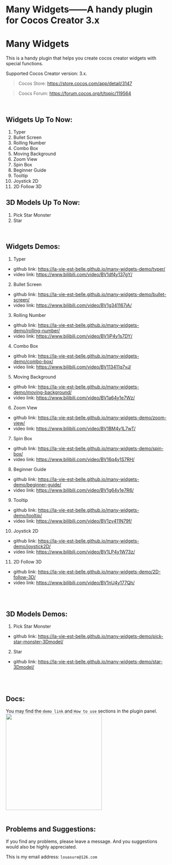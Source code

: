 # Many Widgets——A handy plugin for Cocos Creator 3.x

# Many Widgets
This is a handy plugin that helps you create cocos creator widgets with special functions.

Supported Cocos Creator version: 3.x.
> Cocos Store: https://store.cocos.com/app/detail/3147

> Coocs Forum: https://forum.cocos.org/t/topic/119564

<br/>

## Widgets Up To Now:
1. Typer
2. Bullet Screen
3. Rolling Number
4. Combo Box
5. Moving Background
6. Zoom View
7. Spin Box
8. Beginner Guide
9. Tooltip
10. Joystick 2D
11. 2D Follow 3D

## 3D Models Up To Now:
1. Pick Star Monster
2. Star

<br>

## Widgets Demos:
1. Typer
- github link: https://la-vie-est-belle.github.io/many-widgets-demo/typer/
- video link: https://www.bilibili.com/video/BV1df4y137gY/

2. Bullet Screen
- github link: https://la-vie-est-belle.github.io/many-widgets-demo/bullet-screen/
- video link: https://www.bilibili.com/video/BV1g341167jA/

3. Rolling Number
- github link: https://la-vie-est-belle.github.io/many-widgets-demo/rolling-number/
- video link: https://www.bilibili.com/video/BV1jP4y1s7DY/

4. Combo Box
- github link: https://la-vie-est-belle.github.io/many-widgets-demo/combo-box/
- video link: https://www.bilibili.com/video/BV113411q7vJ/

5. Moving Background
- github link: https://la-vie-est-belle.github.io/many-widgets-demo/moving-background/
- video link: https://www.bilibili.com/video/BV1a64y1e7Wz/

6. Zoom View
- github link: https://la-vie-est-belle.github.io/many-widgets-demo/zoom-view/
- video link: https://www.bilibili.com/video/BV1BM4y1L7wT/

7. Spin Box
- github link: https://la-vie-est-belle.github.io/many-widgets-demo/spin-box/
- video link: https://www.bilibili.com/video/BV16q4y1S7RH/

8. Beginner Guide
- github link: https://la-vie-est-belle.github.io/many-widgets-demo/beginner-guide/
- video link: https://www.bilibili.com/video/BV1g64y1e7R6/

9. Tooltip
- github link: https://la-vie-est-belle.github.io/many-widgets-demo/tooltip/
- video link: https://www.bilibili.com/video/BV1zv411N79f/

10. Joystick 2D
- github link: https://la-vie-est-belle.github.io/many-widgets-demo/joystick2D/
- video link: https://www.bilibili.com/video/BV1LP4y1W73z/

11. 2D Follow 3D
- github link: https://la-vie-est-belle.github.io/many-widgets-demo/2D-follow-3D/
- video link: https://www.bilibili.com/video/BV1nU4y177Qh/

<br/>
<br/>

## 3D Models Demos:
1. Pick Star Monster
- github link: https://la-vie-est-belle.github.io/many-widgets-demo/pick-star-monster-3Dmodel/

2. Star
- github link: https://la-vie-est-belle.github.io/many-widgets-demo/star-3Dmodel/

<br/>
<br/>

## Docs:
You may find the `demo link` and `How to use` sections in the plugin panel.
<img src="https://img-blog.csdnimg.cn/2cde638a1a00426d85d1ce28ed1a9566.png" width="300">
<br/>
<br/>


## Problems and Suggestions:
If you find any problems, please leave a message. And you suggestions would also be highly appreciated.

This is my email address: `louasure@126.com`
